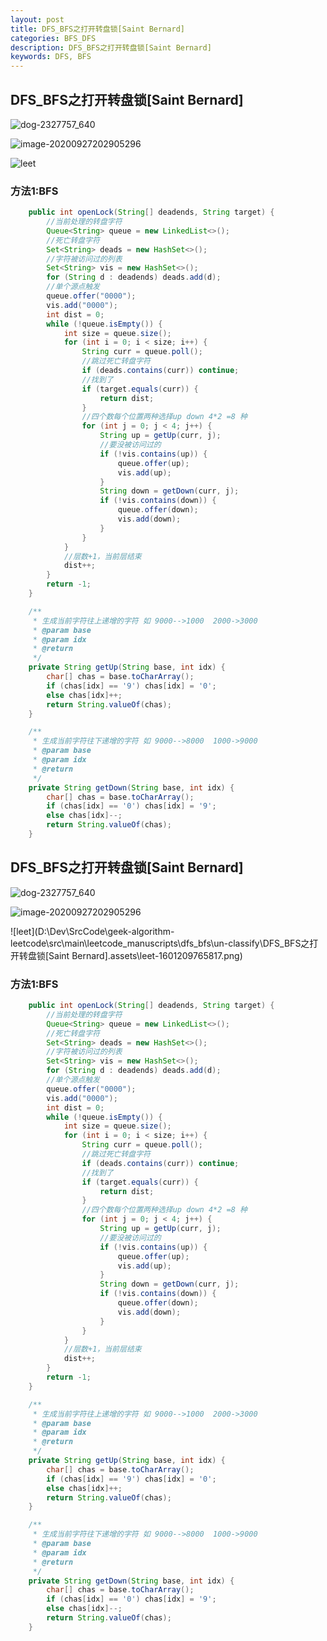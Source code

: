 ```yaml
---
layout: post
title: DFS_BFS之打开转盘锁[Saint Bernard]
categories: BFS_DFS
description: DFS_BFS之打开转盘锁[Saint Bernard]
keywords: DFS, BFS
---
```


## DFS_BFS之打开转盘锁[Saint Bernard]

![dog-2327757_640](/images/posts/algorithm/dfs_bfs/un-classify/dog-2327757_640.jpg)

![image-20200927202905296](/images/posts/algorithm/dfs_bfs/un-classify/image-20200927202905296.png)

![leet](/images/posts/algorithm/dfs_bfs/un-classify/leet-open-the-lock.png)

### 方法1:BFS

```java
    public int openLock(String[] deadends, String target) {
        //当前处理的转盘字符
        Queue<String> queue = new LinkedList<>();
        //死亡转盘字符
        Set<String> deads = new HashSet<>();
        //字符被访问过的列表
        Set<String> vis = new HashSet<>();
        for (String d : deadends) deads.add(d);
        //单个源点触发
        queue.offer("0000");
        vis.add("0000");
        int dist = 0;
        while (!queue.isEmpty()) {
            int size = queue.size();
            for (int i = 0; i < size; i++) {
                String curr = queue.poll();
                //跳过死亡转盘字符
                if (deads.contains(curr)) continue;
                //找到了
                if (target.equals(curr)) {
                    return dist;
                }
                //四个数每个位置两种选择up down 4*2 =8 种
                for (int j = 0; j < 4; j++) {
                    String up = getUp(curr, j);
                    //要没被访问过的
                    if (!vis.contains(up)) {
                        queue.offer(up);
                        vis.add(up);
                    }
                    String down = getDown(curr, j);
                    if (!vis.contains(down)) {
                        queue.offer(down);
                        vis.add(down);
                    }
                }
            }
            //层数+1，当前层结束
            dist++;
        }
        return -1;
    }

    /**
     * 生成当前字符往上递增的字符 如 9000-->1000  2000->3000
     * @param base
     * @param idx
     * @return
     */
    private String getUp(String base, int idx) {
        char[] chas = base.toCharArray();
        if (chas[idx] == '9') chas[idx] = '0';
        else chas[idx]++;
        return String.valueOf(chas);
    }

    /**
     * 生成当前字符往下递增的字符 如 9000-->8000  1000->9000
     * @param base
     * @param idx
     * @return
     */
    private String getDown(String base, int idx) {
        char[] chas = base.toCharArray();
        if (chas[idx] == '0') chas[idx] = '9';
        else chas[idx]--;
        return String.valueOf(chas);
    }
```

## DFS_BFS之打开转盘锁[Saint Bernard]

![dog-2327757_640](D:\Dev\SrcCode\wat1r.github.io\_posts\2020-09-27-open-the-lock.assets\dog-2327757_640-1601210282922.jpg)

![image-20200927202905296](D:\Dev\SrcCode\wat1r.github.io\_posts\2020-09-27-open-the-lock.assets\image-20200927202905296-1601210282923.png)

![leet](D:\Dev\SrcCode\geek-algorithm-leetcode\src\main\leetcode_manuscripts\dfs_bfs\un-classify\DFS_BFS之打开转盘锁[Saint Bernard].assets\leet-1601209765817.png)

### 方法1:BFS

```java
    public int openLock(String[] deadends, String target) {
        //当前处理的转盘字符
        Queue<String> queue = new LinkedList<>();
        //死亡转盘字符
        Set<String> deads = new HashSet<>();
        //字符被访问过的列表
        Set<String> vis = new HashSet<>();
        for (String d : deadends) deads.add(d);
        //单个源点触发
        queue.offer("0000");
        vis.add("0000");
        int dist = 0;
        while (!queue.isEmpty()) {
            int size = queue.size();
            for (int i = 0; i < size; i++) {
                String curr = queue.poll();
                //跳过死亡转盘字符
                if (deads.contains(curr)) continue;
                //找到了
                if (target.equals(curr)) {
                    return dist;
                }
                //四个数每个位置两种选择up down 4*2 =8 种
                for (int j = 0; j < 4; j++) {
                    String up = getUp(curr, j);
                    //要没被访问过的
                    if (!vis.contains(up)) {
                        queue.offer(up);
                        vis.add(up);
                    }
                    String down = getDown(curr, j);
                    if (!vis.contains(down)) {
                        queue.offer(down);
                        vis.add(down);
                    }
                }
            }
            //层数+1，当前层结束
            dist++;
        }
        return -1;
    }

    /**
     * 生成当前字符往上递增的字符 如 9000-->1000  2000->3000
     * @param base
     * @param idx
     * @return
     */
    private String getUp(String base, int idx) {
        char[] chas = base.toCharArray();
        if (chas[idx] == '9') chas[idx] = '0';
        else chas[idx]++;
        return String.valueOf(chas);
    }

    /**
     * 生成当前字符往下递增的字符 如 9000-->8000  1000->9000
     * @param base
     * @param idx
     * @return
     */
    private String getDown(String base, int idx) {
        char[] chas = base.toCharArray();
        if (chas[idx] == '0') chas[idx] = '9';
        else chas[idx]--;
        return String.valueOf(chas);
    }
```

